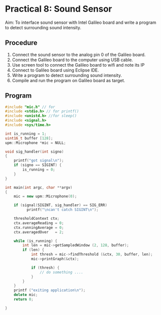 # Practical 8: Sound Sensor

Aim: To interface sound sensor with Intel Galileo board and write a program to detect surrounding sound intensity.

## Procedure

1. Connect the sound sensor to the analog pin 0 of the Galileo board.
2. Connect the Galileo board to the computer using USB cable.
3. Use screen tool to connect the Galileo board to wifi and note its IP
4. Connect to Galileo board using Eclipse IDE.
5. Write a program to detect surrounding sound intensity.
6. Compile and run the program on Galileo board as target.

## Program

```cpp
#include "mic.h" // for
#include <stdio.h> // for printf()
#include <unistd.h> //for sleep()
#include <signal.h>
#include <sys/time.h>

int is_running = 1;
uint16_t buffer [128];    
upm::Microphone *mic = NULL;   

void sig_handler(int signo)
{
    printf("got signal\n");
    if (signo == SIGINT) {
        is_running = 0;
    }
}

int main(int argc, char **argv)
{
    mic = new upm::Microphone(0);

    if (signal(SIGINT, sig_handler) == SIG_ERR)
          printf("\ncan't catch SIGINT\n");

    thresholdContext ctx;
    ctx.averageReading = 0;
    ctx.runningAverage = 0;
    ctx.averagedOver   = 2;

    while (is_running) {
        int len = mic->getSampledWindow (2, 128, buffer);
        if (len) {
            int thresh = mic->findThreshold (&ctx, 30, buffer, len);
            mic->printGraph(&ctx);

            if (thresh) {
                // do something ....
            }
        }
    }
    printf ("exiting application\n");
    delete mic;
    return 0;

}


```
